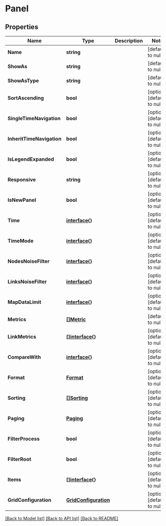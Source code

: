 # Panel

## Properties
Name | Type | Description | Notes
------------ | ------------- | ------------- | -------------
**Name** | **string** |  | [default to null]
**ShowAs** | **string** |  | [default to null]
**ShowAsType** | **string** |  | [default to null]
**SortAscending** | **bool** |  | [optional] [default to null]
**SingleTimeNavigation** | **bool** |  | [optional] [default to null]
**InheritTimeNavigation** | **bool** |  | [optional] [default to null]
**IsLegendExpanded** | **bool** |  | [optional] [default to null]
**Responsive** | **string** |  | [optional] [default to null]
**IsNewPanel** | **bool** |  | [optional] [default to null]
**Time** | [**interface{}**](interface{}.md) |  | [optional] [default to null]
**TimeMode** | [**interface{}**](interface{}.md) |  | [optional] [default to null]
**NodesNoiseFilter** | [**interface{}**](interface{}.md) |  | [optional] [default to null]
**LinksNoiseFilter** | [**interface{}**](interface{}.md) |  | [optional] [default to null]
**MapDataLimit** | [**interface{}**](interface{}.md) |  | [optional] [default to null]
**Metrics** | [**[]Metric**](Metric.md) |  | [default to null]
**LinkMetrics** | [**[]interface{}**](interface{}.md) |  | [optional] [default to null]
**CompareWith** | [**interface{}**](interface{}.md) |  | [optional] [default to null]
**Format** | [**Format**](Format.md) |  | [optional] [default to null]
**Sorting** | [**[]Sorting**](Sorting.md) |  | [optional] [default to null]
**Paging** | [**Paging**](Paging.md) |  | [optional] [default to null]
**FilterProcess** | **bool** |  | [optional] [default to null]
**FilterRoot** | **bool** |  | [optional] [default to null]
**Items** | [**[]interface{}**](interface{}.md) |  | [optional] [default to null]
**GridConfiguration** | [**GridConfiguration**](GridConfiguration.md) |  | [optional] [default to null]

[[Back to Model list]](../README.md#documentation-for-models) [[Back to API list]](../README.md#documentation-for-api-endpoints) [[Back to README]](../README.md)


